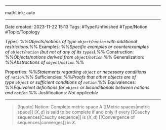
---

mathLink: auto

---
Date created: 2023-11-22 15:13
Tags: #Type/Unfinished  #Type/Notion #Topic/Topology 

Types: %%_Objects/notions of type `object`/`notion` with additional restrictions._%% 
Examples: %%_Specific examples or counterexamples of `object`/`notion` (but not of any of its `types`)._%%
Construction: %%_Objects/notions derived from `object`/`notion`._%%
Generalization: %%_Abstractions of `object`/`notion`._%%

Properties: %%_Statements regarding `object` or necessary conditions of `notion`._%%
Sufficiencies: %%_Proofs that other objects are of type `object` or sufficient conditions of `notion`._%%
Equivalences: %%_Equivalent definitions for `object` or biconditionals between notions and `notion`._%%
Justifications: _Not applicable_

---  


> [!quote] Notion: Complete metric space
> A [[Metric spaces|metric space]] $(X,d)$ is said to be complete if and only if every [[Cauchy sequences|Cauchy sequence]] is $(X,d)$ [[Convergence of sequences|converges]] in $X$.



